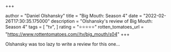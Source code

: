 +++

author = "Daniel Olshansky"
title = "Big Mouth: Season 4"
date = "2022-02-26T17:30:35.175000"
description = "Olshansky's review of Big Mouth: Season 4"
tags = [
    "tv",
]
rating = "⭐⭐⭐⭐⭐"
rotten_tomatoes_url = "https://www.rottentomatoes.com//tv/big_mouth/s04"
+++

Olshansky was too lazy to write a review for this one...

